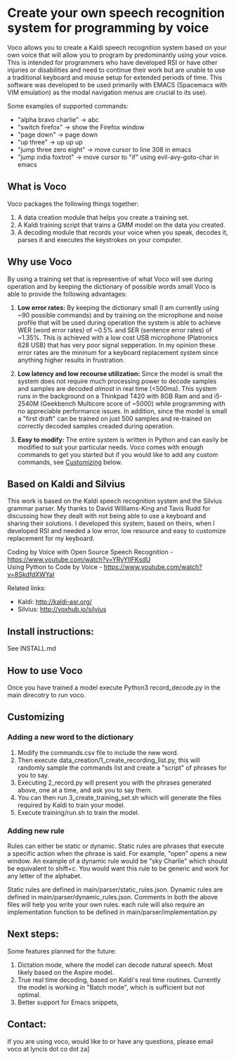 # Create your own speech recognition system for programming by voice

Voco allows you to create a Kaldi speech recognition system based on your own voice that will allow you to program by predominantly using your voice. This is intended for programmers who have developed RSI or have other injuries or disabilities and need to continue their work but are unable to use a traditional keyboard and mouse setup for extended periods of time. This software was developed to be used primarily with EMACS (Spacemacs with VIM emulation) as the modal navigation menus are crucial to its use).

Some examples of supported commands:
- "alpha bravo charlie" -> abc
- "switch firefox" -> show the Firefox window 
- "page down" -> page down
- "up three" -> up up up
- "jump three zero eight" -> move cursor to line 308 in emacs
- "jump india foxtrot" -> move cursor to "if" using evil-avy-goto-char in emacs 

## What is Voco

Voco packages the following things together:
1. A data creation module that helps you create a training set.
2. A Kaldi training script that trains a GMM model on the data you created.
3. A decoding module that records your voice when you speak, decodes it, parses it and executes the keystrokes on your computer.

## Why use Voco

By using a training set that is representive of what Voco will see during operation and by keeping the dictionary of possible words small Voco is able to provide the following advantages:

1. **Low error rates:**
By keeping the dictionary small (I am currently using ~90 possible commands) and by training on the microphone and noise profile that will be used during operation the system is able to achieve WER (word error rates) of ~0.5% and SER (sentence error rates) of ~1.35%. This is achieved with a low cost USB microphone (Platronics 628 USB) that has very poor signal sepperation. In my opinion these error rates are the mininum for a keyboard replacement system since anything higher results in frustration.

2. **Low latency and low recourse utilization:**
Since the model is small the system does not require much processing power to decode samples and samples are decoded *almost* in real time (<500ms). This system runs in the background on a Thinkpad T420 with 8GB Ram and and i5-2540M (Geekbench Multicore score of ~5000) while programming with no appreciable performance issues. In addition, since the model is small a "first draft" can be trained on just 500 samples and re-trained on correctly decoded samples creaded during operation. 

3. **Easy to modify:**
The entire system is written in Python and can easily be modified to suit your particular needs. Voco comes with enough commands to get you started but if you would like to add any custom commands, see [Customizing](#customizing) below.


## Based on Kaldi and Silvius
This work is based on the Kaldi speech recognition system and the Silvius grammar parser. My thanks to David Williams-King and Tavis Rudd for discussing how they dealt with not being able to use a keyboard and sharing their solutions. I developed this system, based on theirs, when I developed RSI and needed a low error, low resource and easy to customize replacement for my keyboard.


Coding by Voice with Open Source Speech Recognition - https://www.youtube.com/watch?v=YRyYIIFKsdU  
Using Python to Code by Voice - https://www.youtube.com/watch?v=8SkdfdXWYaI  

Related links:
- Kaldi: http://kaldi-asr.org/
- Silvius: http://voxhub.io/silvius


## Install instructions:

See INSTALL.md

## How to use Voco

Once you have trained a model execute Python3 record_decode.py in the main direcotry to run voco.


## Customizing

### Adding a new word to the dictionary

1. Modify the commands.csv file to include the new word. 
2. Then execute data_creation/1_create_recording_list.py, this will randomly sample the commands list and create a "script" of phrases for you to say.
3. Executing 2_record.py will present you with the phrases generated above, one at a time, and ask you to say them.
4. You can then run 3_create_training_set.sh which will generate the files required by Kaldi to train your model.
5. Execute training/run.sh to train the model.

### Adding new rule 

Rules can either be static or dynamic. Static rules are phrases that execute a specific action when the phrase is said. For example, "open" opens a new window.
An example of a dynamic rule would be "sky Charlie" which should be equivalent to shift+c. You would want this rule to be generic and work for any letter of the alphabet. 

Static rules are defined in main/parser/static_rules.json.
Dynamic rules are defined in main/parser/dynamic_rules.json.
Comments in both the above files will help you write your own rules. each rule will also require an implementation function to be defined in main/parser/implementation.py

## Next steps:

Some features planned for the future:
1. Dictation mode, where the model can decode natural speech. Most likely based on the Aspire model.
2. True real time decoding, based on Kaldi's real time routines. Currently the model is working in "Batch mode", which is sufficient but not optimal.
3. Better support for Emacs snippets,

## Contact:
If you are using voco, would like to or have any questions, please email voco at lyncis dot co dot za]
